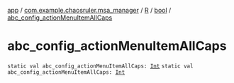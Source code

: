 [app](../../../index.md) / [com.example.chaosruler.msa_manager](../../index.md) / [R](../index.md) / [bool](index.md) / [abc_config_actionMenuItemAllCaps](.)

# abc_config_actionMenuItemAllCaps

`static val abc_config_actionMenuItemAllCaps: `[`Int`](https://kotlinlang.org/api/latest/jvm/stdlib/kotlin/-int/index.html)
`static val abc_config_actionMenuItemAllCaps: `[`Int`](https://kotlinlang.org/api/latest/jvm/stdlib/kotlin/-int/index.html)